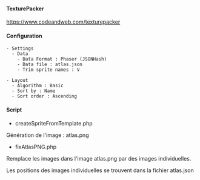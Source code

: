 

#### TexturePacker

https://www.codeandweb.com/texturepacker


#### Configuration

```
- Settings
  - Data
    - Data Format : Phaser (JSONHash)
    - Data file : atlas.json
    - Trim sprite names : V

- Layout
  - Algorithm : Basic
  - Sort by : Name
  - Sort order : Ascending
```


#### Script  

- createSpriteFromTemplate.php 

Génération de l'image : atlas.png


- fixAtlasPNG.php

Remplace les images dans l'image atlas.png par des images individuelles.

Les positions des images individuelles se trouvent dans la fichier atlas.json


